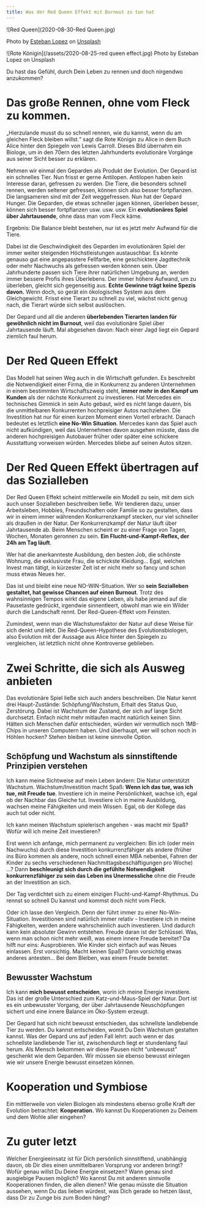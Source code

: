 ```yaml
---
title: Was der Red Queen Effekt mit Burnout zu tun hat
---
```


![Red Queen](2020-08-30-Red Queen.jpg)

<span>Photo by <a href="https://unsplash.com/@exxteban?utm_source=unsplash&amp;utm_medium=referral&amp;utm_content=creditCopyText">Esteban Lopez</a> on <a href="https://unsplash.com/s/photos/playing-card?utm_source=unsplash&amp;utm_medium=referral&amp;utm_content=creditCopyText">Unsplash</a></span>


![Rote Königin](/assets/2020-08-25-red queen effect.jpg)
Photo by Esteban Lopez on Unsplash

Du hast das Gefühl, durch Dein Leben zu rennen und doch nirgendwo anzukommen? 

# Das große Rennen, ohne vom Fleck zu kommen.
„Hierzulande musst du so schnell rennen, wie du kannst, wenn du am gleichen Fleck bleiben willst.“ sagt die Rote Königin zu Alice in dem Buch Alice hinter den Spiegeln von Lewis Carroll. Dieses Bild übernahm ein Biologe, um in den 70ern des letzten Jahrhunderts evolutionäre Vorgänge aus seiner Sicht besser zu erklären. 

Nehmen wir einmal den Geparden als Produkt der Evolution. Der Gepard ist ein schnelles Tier. Nun frisst er gerne Antilopen. Antilopen haben kein Interesse daran, gefressen zu werden. Die Tiere, die besonders schnell rennen, werden seltener gefressen, können sich also besser fortpflanzen. Die langsameren sind mit der Zeit weggefressen. Nun hat der Gepard Hunger. Die Geparden, die etwas schneller jagen können, überleben besser, können sich besser fortpflanzen usw. usw. usw. Ein **evolutionäres Spiel über Jahrtausende**, ohne dass man vom Fleck käme.

Ergebnis: Die Balance bleibt bestehen, nur ist es jetzt mehr Aufwand für die Tiere. 

Dabei ist die Geschwindigkeit des Geparden im evolutionären Spiel der immer weiter steigenden Höchstleistungen austauschbar. Es könnte genauso gut eine angepasstere Fellfarbe, eine geschicktere Jagdtechnik oder mehr Nachwuchs als gefressen werden können sein. Über Jahrhunderte passen sich Tiere ihrer natürlichen Umgebung an, werden immer bessere Profis ihres Überlebens. Der immer höhere Aufwand, um zu überleben, gleicht sich gegenseitig aus. **Echte Gewinne trägt keine Spezis davon.** Wenn doch, so gerät ein ökologisches System aus dem Gleichgewicht. Frisst eine Tierart zu schnell zu viel, wächst nicht genug nach, die Tierart würde sich selbst auslöschen. 

Der Gepard und all die anderen **überlebenden Tierarten landen für gewöhnlich nicht im Burnout**, weil das evolutionäre Spiel über Jahrtausende läuft. Mal abgesehen davon: Nach einer Jagd liegt ein Gepard ziemlich faul herum. 

# Der Red Queen Effekt
Das Modell hat seinen Weg auch in die Wirtschaft gefunden. Es beschreibt die Notwendigkeit einer Firma, die in Konkurrenz zu anderen Unternehmen in einem bestimmten Wirtschaftszweig steht, **immer mehr in den Kampf um Kunden** als der nächste Konkurrent zu investieren. Hat Mercedes ein technisches Gimmick in sein Auto gebaut, wird es nicht lange dauern, bis die unmittelbaren Konkurrenten hochpreisiger Autos nachziehen. Die Investition hat nur für einen kurzen Moment einen Vorteil erbracht. Danach bedeutet es letztlich **eine No-Win Situation**. Mercedes kann das Spiel auch nicht aufkündigen, weil das Unternehmen davon ausgehen müsste, dass die anderen hochpreisigen Autobauer früher oder später eine schickere Ausstattung vorweisen würden. Mercedes bliebe auf seinen Autos sitzen. 

# Der Red Queen Effekt übertragen auf das Sozialleben
Der Red Queen Effekt scheint mittlerweile ein Modell zu sein, mit dem sich auch unser Sozialleben beschreiben ließe. Wir tendieren dazu, unser Arbeitsleben, Hobbies, Freundschaften oder Familie so zu gestalten, dass wir in einem immer währenden Konkurrenzkampf stecken, nur viel schneller als draußen in der Natur. Der Konkurrenzkampf der Natur läuft über Jahrtausende ab. Beim Menschen scheint er zu einer Frage von Tagen, Wochen, Monaten geronnen zu sein. **Ein Flucht-und-Kampf-Reflex, der 24h am Tag läuft**. 

Wer hat die anerkannteste Ausbildung, den besten Job, die schönste Wohnung, die exklusivste Frau, die schickste Kleidung… Egal, welchen Invest man tätigt, in kürzester Zeit ist er nicht mehr so fancy und schon muss etwas Neues her. 

Das ist und bleibt eine neue NO-WIN-Situation. Wer so **sein Sozialleben gestaltet, hat gewisse Chancen auf einen Burnout**. Trotz des wahnsinnigen Tempos wirkt das eigene Leben, als habe jemand auf die Pausetaste gedrückt, irgendwie sinnentleert, obwohl man wie ein Wilder durch die Landschaft rennt. Der Red-Queen-Effekt vom Feinsten. 

Zumindest, wenn man die Wachstumsfaktor der Natur auf diese Weise für sich denkt und lebt. Die Red-Queen-Hypothese des Evolutionsbiologen, also Evolution mit der Aussage aus Alice hinter den Spiegeln zu vergleichen, ist letztlich nicht ohne Kontroverse geblieben. 


# Zwei Schritte, die sich als Ausweg anbieten 
Das evolutionäre Spiel ließe sich auch anders beschreiben. Die Natur kennt drei Haupt-Zustände: Schöpfung/Wachstum, Erhalt des Status Quo, Zerstörung. Dabei ist Wachstum der Zustand, der sich auf lange Sicht durchsetzt. Einfach nicht mehr mitlaufen macht natürlich keinen Sinn. Hätten sich Menschen dafür entschieden, würden wir vermutlich noch 1MB-Chips in unseren Computern haben. Und überhaupt, wer will schon noch in Höhlen hocken? Stehen bleiben ist keine sinnvolle Option. 

## Schöpfung und Wachstum als sinnstiftende Prinzipien verstehen
Ich kann meine Sichtweise auf mein Leben ändern: Die Natur unterstützt Wachstum. Wachstum/Investition macht Spaß: **Wenn ich das tue, was ich tue, mit Freude tue**. Investiere ich in meine Persönlichkeit, wachse ich, egal ob der Nachbar das Gleiche tut. Investiere ich in meine Ausbildung, wachsen meine Fähigkeiten und mein Wissen. Egal, ob der Kollege das auch tut oder nicht. 

Ich kann meinen Wachstum spielerisch angehen - was macht mir Spaß? Wofür will ich meine Zeit investieren? 

Erst wenn ich anfange, mich permanent zu vergleichen: Bin ich (oder mein Nachwuchs) durch diese Investition konkurrenzfähiger als andere (früher ins Büro kommen als andere, noch schnell einen MBA nebenbei, Fahren der Kinder zu sechs verschiedenen Nachmittagsbeschäftigungen pro Woche) …? Dann **beschleunigt sich durch die gefühlte Notwendigkeit konkurrenzfähiger zu sein das Leben ins Unermessliche** ohne die Freude an der Investition an sich. 

Der Tag verdichtet sich zu einem einzigen Flucht-und-Kampf-Rhythmus. Du rennst so schnell Du kannst und kommst doch nicht vom Fleck. 

Oder ich lasse den Vergleich. Denn der führt immer zu einer No-Win-Situation. Investitionen sind natürlich immer relativ - Investiere ich in meine Fähigkeiten, werden andere wahrscheinlich auch investieren. Und dadurch kann kein absoluter Gewinn entstehen. Freude daran ist der Schlüssel. Was, wenn man schon nicht mehr weiß, was einem innere Freude bereitet? Da hilft nur eins: Ausprobieren. Wie Kinder sich einfach auf was Neues einlassen. Erst vorsichtig. Macht keinen Spaß? Dann vorsichtig etwas anderes antesten… Bei dem Bleiben, was einem Freude bereitet.

## Bewusster Wachstum
Ich kann **mich bewusst entscheiden**, worin ich meine Energie investiere. Das ist der große Unterschied zum Katz-und-Maus-Spiel der Natur. Dort ist es ein unbewusster Vorgang, der über Jahrtausende Neuschöpfungen sichert und eine innere Balance im Öko-System erzeugt. 

Der Gepard hat sich nicht bewusst entschieden, das schnellste landlebende Tier zu werden. Du kannst entscheiden, womit Du Dein Wachstum gestalten kannst. Was der Gepard uns auf jeden Fall lehrt: auch wenn er das schnellste landlebende Tier ist, zwischendurch liegt er stundenlang faul herum. Als Mensch bekommen wir diese Pausen nicht “unbewusst” geschenkt wie dem Geparden. Wir müssen sie ebenso bewusst einlegen wie wir unsere Energie bewusst einsetzen können. 

# Kooperation und Symbiose
Ein mittlerweile von vielen Biologen als mindestens ebenso große Kraft der Evolution betrachtet: **Kooperation.** Wo kannst Du Kooperationen zu Deinem und dem Wohle aller eingehen?

# Zu guter letzt

Welcher Energieeinsatz ist für Dich persönlich sinnstiftend, unabhängig davon, ob Dir dies einen unmittelbaren Vorsprung vor anderen bringt?
Wofür genau willst Du Deine Energie einsetzen?
Wann genau sind ausgiebige Pausen möglich?
Wo kannst Du mit anderen sinnvolle Kooperationen finden, die allen dienen?
Wie genau müsste die Situation aussehen, wenn Du das lieben würdest, was Dich gerade so hetzen lässt, dass Dir zu Zunge bis zum Boden hängt?



